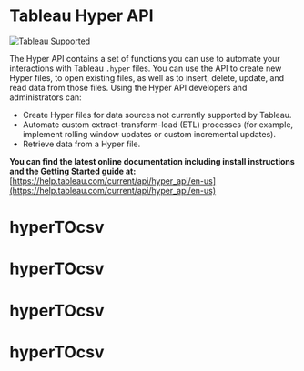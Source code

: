 # Tableau Hyper API

[![Tableau Supported](https://img.shields.io/badge/Support%20Level-Tableau%20Supported-53bd92.svg)](https://www.tableau.com/support-levels-it-and-developer-tools)

The Hyper API contains a set of functions you can use to automate your interactions with Tableau `.hyper` files.
You can use the API to create new Hyper files, to open existing files, as well as to insert, delete, update, and read data from those files.
Using the Hyper API developers and administrators can:

- Create Hyper files for data sources not currently supported by Tableau.
- Automate custom extract-transform-load (ETL) processes (for example, implement rolling window updates or custom incremental updates).
- Retrieve data from a Hyper file.

**You can find the latest online documentation including install instructions and the Getting Started guide at:**
[https://help.tableau.com/current/api/hyper_api/en-us](https://help.tableau.com/current/api/hyper_api/en-us)
# hyperTOcsv
# hyperTOcsv
# hyperTOcsv
# hyperTOcsv
